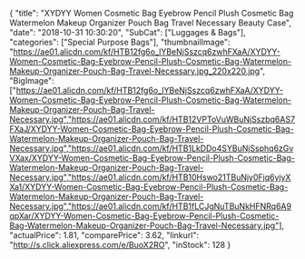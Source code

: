 {
	"title": "XYDYY Women Cosmetic Bag Eyebrow Pencil Plush Cosmetic Bag Watermelon Makeup Organizer Pouch Bag Travel Necessary Beauty Case",
	"date": "2018-10-31 10:30:20",
	"SubCat": ["Luggages & Bags"],
	"categories": ["Special Purpose Bags"],
	"thumbnailImage": "https://ae01.alicdn.com/kf/HTB12fg6o_lYBeNjSszcq6zwhFXaA/XYDYY-Women-Cosmetic-Bag-Eyebrow-Pencil-Plush-Cosmetic-Bag-Watermelon-Makeup-Organizer-Pouch-Bag-Travel-Necessary.jpg_220x220.jpg",
	"BigImage": ["https://ae01.alicdn.com/kf/HTB12fg6o_lYBeNjSszcq6zwhFXaA/XYDYY-Women-Cosmetic-Bag-Eyebrow-Pencil-Plush-Cosmetic-Bag-Watermelon-Makeup-Organizer-Pouch-Bag-Travel-Necessary.jpg","https://ae01.alicdn.com/kf/HTB12VPToVuWBuNjSszbq6AS7FXaJ/XYDYY-Women-Cosmetic-Bag-Eyebrow-Pencil-Plush-Cosmetic-Bag-Watermelon-Makeup-Organizer-Pouch-Bag-Travel-Necessary.jpg","https://ae01.alicdn.com/kf/HTB1LkDDo4SYBuNjSsphq6zGvVXax/XYDYY-Women-Cosmetic-Bag-Eyebrow-Pencil-Plush-Cosmetic-Bag-Watermelon-Makeup-Organizer-Pouch-Bag-Travel-Necessary.jpg","https://ae01.alicdn.com/kf/HTB10Hswo21TBuNjy0Fjq6yjyXXa1/XYDYY-Women-Cosmetic-Bag-Eyebrow-Pencil-Plush-Cosmetic-Bag-Watermelon-Makeup-Organizer-Pouch-Bag-Travel-Necessary.jpg","https://ae01.alicdn.com/kf/HTB1fLCJgNuTBuNkHFNRq6A9qpXar/XYDYY-Women-Cosmetic-Bag-Eyebrow-Pencil-Plush-Cosmetic-Bag-Watermelon-Makeup-Organizer-Pouch-Bag-Travel-Necessary.jpg"],
	"actualPrice": 1.81,
	"comparePrice": 3.62,
	"linkurl": "http://s.click.aliexpress.com/e/BuoX2RO",
	"inStock": 128
}
